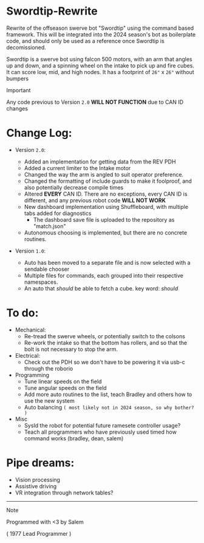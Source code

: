 # Swordtip-Rewrite
Rewrite of the offseason swerve bot "Swordtip" using the command based framework.  This will be integrated into the 2024 season's bot as boilerplate code, and should only be used as a reference once Swordtip is decomissioned.  

Swordtip is a swerve bot using falcon 500 motors, with an arm that angles up and down, and a spinning wheel on the intake to pick up and fire cubes.  It can score low, mid, and high nodes.  It has a footprint of `26"`  x  `26"` without bumpers

> [!IMPORTANT]  
> Any code previous to Version `2.0` __WILL NOT FUNCTION__ due to CAN ID changes

# Change Log:
 - Version `2.0`:
   - Added an implementation for getting data from the REV PDH
   - Added a current limiter to the Intake motor
   - Changed the way the arm is angled to suit operator preference.  
   - Changed the formatting of include guards to make it foolproof, and also potentially decrease compile times
   - Altered __EVERY__ CAN ID.  There are no exceptions, every CAN ID is different, and any previous robot code __WILL NOT WORK__
   - New dashboard implementation using Shuffleboard, with multiple tabs added for diagnostics
     - The dashboard save file is uploaded to the repository as "match.json"
   - Autonomous choosing is implemented, but there are no concrete routines.
  
 - Version `1.0`:
   - Auto has been moved to a separate file and is now selected with a sendable chooser
   - Multiple files for commands, each grouped into their respective namespaces.  
   - An auto that *should* be able to fetch a cube.  key word: *should*

# To do:
 - Mechanical:
   - Re-tread the swerve wheels, or potentially switch to the colsons
   - Re-work the intake so that the bottom has rollers, and so that the bolt is not necessary to stop the arm.
 - Electrical:
   - Check out the PDH so we don't have to be powering it via usb-c through the roborio
 - Programming
     - Tune linear speeds on the field
     - Tune angular speeds on the field
     - Add more auto routines to the list, teach Bradley and others how to use the new system
     - Auto balancing `( most likely not in 2024 season, so why bother? )`
 - Misc
     - SysId the robot for potential future ramesete controller usage?
     - Teach all programmers who have previously used timed how command works (bradley, dean, salem)

# Pipe dreams:
 - Vision processing
 - Assistive driving
 - VR integration through network tables?

---

> [!NOTE]
> Programmed with <3 by Salem
>
> ( 1977 Lead Programmer )
